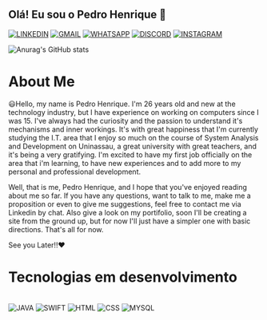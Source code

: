 
## Olá! Eu sou o Pedro Henrique 👋 

[![LINKEDIN](https://img.shields.io/badge/LinkedIn-0077B5?style=for-the-badge&logo=linkedin&logoColor=white)](https://www.linkedin.com/in/pedrohrsdev/)
[![GMAIL](https://img.shields.io/badge/Gmail-D14836?style=for-the-badge&logo=gmail&logoColor=white)](pedrohenrique170496@gmail.com)
[![WHATSAPP](https://img.shields.io/badge/WhatsApp-25D366?style=for-the-badge&logo=whatsapp&logoColor=white)](55079996054554.COM)
[![DISCORD](https://img.shields.io/badge/Discord-7289DA?style=for-the-badge&logo=discord&logoColor=white)](55079996054554.COM)
[![INSTAGRAM](https://img.shields.io/badge/Instagram-E4405F?style=for-the-badge&logo=instagram&logoColor=white)](https://www.instagram.com/pedrohrs23/?next=%2F)

![Anurag's GitHub stats](https://github-readme-stats.vercel.app/api?username=pedrohrs23&show_icons=true&theme=dracula)

# About Me
😃Hello, my name is Pedro Henrique. I'm 26 years old and new at the technology industry, but I have experience on working on computers since I was 15. I've always had the curiosity and the passion to understand it's mechanisms and inner workings. It's with great happiness that I'm currently studying the I.T. area that I enjoy so much on the course of System Analysis and Development on Uninassau, a great university with great teachers, and it's being a very gratifying. I'm excited to have my first job officially on the area that i'm learning, to have new experiences and to add more to my personal and professional development.

Well, that is me, Pedro Henrique, and I hope that you've enjoyed reading about me so far. If you have any questions, want to talk to me, make me a proposition or even to give me suggestions, feel free to contact me via Linkedin by chat. Also give a look on my portifolio, soon I'll be creating a site from the ground up, but for now I'll just have a simpler one with basic directions. That's all for now.

See you Later!!❤️

# Tecnologias em desenvolvimento
<div style="display: inlink_block"><br/>
    <img aling="center" alt="JAVA" src="https://img.shields.io/badge/Java-ED8B00?style=for-the-badge&logo=java&logoColor=white"/>
    <img aling="center" alt="SWIFT" src="https://img.shields.io/badge/Swift-FA7343?style=for-the-badge&logo=swift&logoColor=white"/>
    <img aling="center" alt="HTML" src="https://img.shields.io/badge/HTML5-E34F26?style=for-the-badge&logo=html5&logoColor=white"/>
    <img aling="center" alt="CSS" src="https://img.shields.io/badge/CSS-239120?&style=for-the-badge&logo=css3&logoColor=white"/>
    <img aling="center" alt="MYSQL" src="https://img.shields.io/badge/MySQL-005C84?style=for-the-badge&logo=mysql&logoColor=white"/>
</div>
